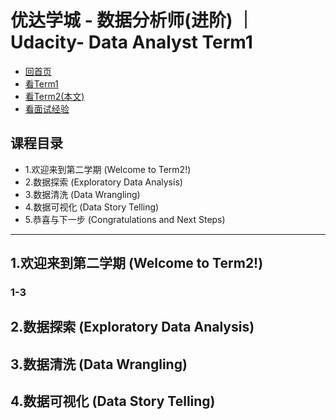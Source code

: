 # 优达学城 - 数据分析师(进阶) ｜ Udacity- Data Analyst Term1
- [回首页](https://github.com/zhsam/Data_Analyst_Nanodegree_Notes)
- [看Term1](https://github.com/zhsam/Data_Analyst_Nanodegree_Notes/blob/master/Term1-%20%E6%95%B0%E6%8D%AE%E5%88%86%E6%9E%90(%E5%85%A5%E9%97%A8).md)
- [看Term2(本文)](https://github.com/zhsam/Data_Analyst_Nanodegree_Notes/blob/master/Term2-%20%E6%95%B0%E6%8D%AE%E5%88%86%E6%9E%90(%E8%BF%9B%E9%98%B6).md)
- [看面试经验](https://github.com/zhsam/Data_Analyst_Nanodegree_Notes/blob/master/%E9%9D%A2%E8%AF%95%E7%BB%8F%E9%AA%8C-%E5%BF%AB%E6%89%8B-%E6%95%B0%E6%8D%AE%E5%88%86%E6%9E%90%E5%B8%88.md)

## 课程目录
- 1.欢迎来到第二学期 (Welcome to Term2!)
- 2.数据探索 (Exploratory Data Analysis)
- 3.数据清洗 (Data Wrangling)
- 4.数据可视化 (Data Story Telling)
- 5.恭喜与下一步 (Congratulations and Next Steps)

<hr></hr>

## 1.欢迎来到第二学期 (Welcome to Term2!)
### 1-3

## 2.数据探索 (Exploratory Data Analysis)
## 3.数据清洗 (Data Wrangling)
## 4.数据可视化 (Data Story Telling)
